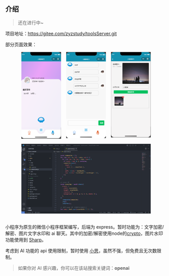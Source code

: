 ## 介绍

> 还在进行中~

项目地址：https://gitee.com/zyzstudy/toolsServer.git

部分页面效果：

<p style="width: 80%; display:grid; grid-template-columns: 1fr 1fr 1fr; gap: 1rem; margin: 0 auto; grid-auto-flow: row dense;">
    <img src='/projects/imgs/08-1.png' />
    <img src='/projects/imgs/08-2.png' />
    <img src='/projects/imgs/08-3.png' />
   <img src='/projects/imgs/08-5.png' style="grid-column: span 3;" />
</p>



<br />

小程序为原生的微信小程序框架编写，后端为 express。暂时功能为：文字加密/解密、图片文字水印和 ai 聊天。其中的加密/解密使用node的[crypto](https://nodejs.org/dist/latest-v18.x/docs/api/crypto.html)，图片水印功能使用到 [Sharp](https://sharp.pixelplumbing.com/)。

考虑到 AI 功能的 api 使用限制，暂时使用 [小思](https://api.ownthink.com)，虽然不强，但免费且无次数限制。

> 如果你对 AI 感兴趣，你可以在该站搜索关键词：**openai**